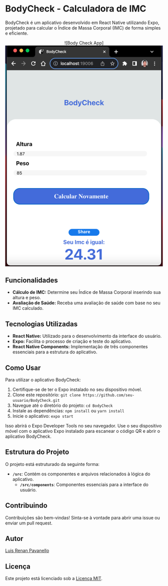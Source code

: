 # BodyCheck - Calculadora de IMC

BodyCheck é um aplicativo desenvolvido em React Native utilizando Expo, projetado para calcular o Índice de Massa Corporal (IMC) de forma simples e eficiente.

<div align="center">
![Body Check App]

<img src="bodycheck.png" alt="LRP" width="auto"  height="auto" />
</div>

## Funcionalidades

- **Cálculo de IMC:** Determine seu Índice de Massa Corporal inserindo sua altura e peso.
- **Avaliação de Saúde:** Receba uma avaliação de saúde com base no seu IMC calculado.

## Tecnologias Utilizadas

- **React Native:** Utilizado para o desenvolvimento da interface do usuário.
- **Expo:** Facilita o processo de criação e teste do aplicativo.
- **React Native Components:** Implementação de três componentes essenciais para a estrutura do aplicativo.

## Como Usar

Para utilizar o aplicativo BodyCheck:

1. Certifique-se de ter o Expo instalado no seu dispositivo móvel.
2. Clone este repositório: `git clone https://github.com/seu-usuario/BodyCheck.git`
3. Navegue até o diretório do projeto: `cd BodyCheck`
4. Instale as dependências: `npm install` ou `yarn install`
5. Inicie o aplicativo: `expo start`

Isso abrirá o Expo Developer Tools no seu navegador. Use o seu dispositivo móvel com o aplicativo Expo instalado para escanear o código QR e abrir o aplicativo BodyCheck.

## Estrutura do Projeto

O projeto está estruturado da seguinte forma:

- **`/src`**: Contém os componentes e arquivos relacionados à lógica do aplicativo.
  - **`/src/components`**: Componentes essenciais para a interface do usuário.

## Contribuindo

Contribuições são bem-vindas! Sinta-se à vontade para abrir uma issue ou enviar um pull request.

## Autor

[Luis Renan Pavanello](https://github.com/luisrpavanelli)

## Licença

Este projeto está licenciado sob a [Licença MIT](https://opensource.org/licenses/MIT).
